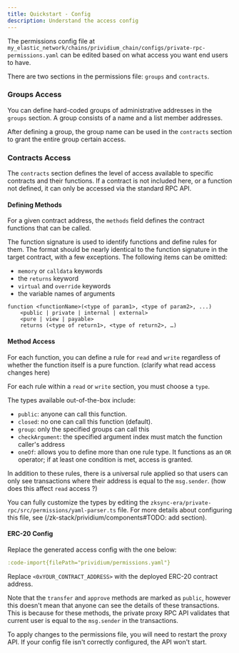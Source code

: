 ```yaml
---
title: Quickstart - Config
description: Understand the access config
---
```


The permissions config file at
`my_elastic_network/chains/prividium_chain/configs/private-rpc-permissions.yaml`
can be edited based on what access you want end users to have.

There are two sections in the permissions file: `groups` and `contracts`.

### Groups Access

You can define hard-coded groups of administrative addresses in the `groups` section.
A group consists of a name and a list member addresses.

After defining a group,
the group name can be used in the `contracts` section to grant the entire group certain access.

### Contracts Access

The `contracts` section defines the level of access available to specific contracts and their functions.
If a contract is not included here, or a function not defined,
it can only be accessed via the standard RPC API.

#### Defining Methods

For a given contract address, the `methods` field defines the contract functions that can be called.

The function signature is used to identify functions and define rules for them.
The format should be nearly identical to the function signature in the target contract, with a few exceptions.
The following items can be omitted:

- `memory` or `calldata` keywords
- the `returns` keyword
- `virtual` and `override` keywords
- the variable names of arguments

```solidity
function <functionName>(<type of param1>, <type of param2>, ...)
    <public | private | internal | external>
    <pure | view | payable>
    returns (<type of return1>, <type of return2>, …)
```

#### Method Access

For each function, you can define a rule for `read` and `write` regardless of whether the function itself is a pure function.
(clarify what read access changes here)

For each rule within a `read` or `write` section,
you must choose a `type`.

The types available out-of-the-box include:

- `public`: anyone can call this function.
- `closed`: no one can call this function (default).
- `group`: only the specified groups can call this
- `checkArgument`: the specified argument index must match the function caller's address
- `oneOf`: allows you to define more than one rule type.
  It functions as an `OR` operator;
  if at least one condition is met, access is granted.

In addition to these rules,
there is a universal rule applied
so that users can only see transactions where
their address is equal to the `msg.sender`.
(how does this affect `read` access ?)

You can fully customize the types by editing the `zksync-era/private-rpc/src/permissions/yaml-parser.ts` file.
For more details about configuring this file, see (/zk-stack/prividium/components#TODO: add section).

#### ERC-20 Config

Replace the generated access config with the one below:

```yaml
:code-import{filePath="prividium/permissions.yaml"}
```

Replace `<0xYOUR_CONTRACT_ADDRESS>` with the deployed ERC-20 contract address.

Note that the `transfer` and `approve` methods are marked as `public`,
however this doesn't mean that anyone can see the details of these transactions.
This is because for these methods, the private proxy RPC API validates that current user is equal to the `msg.sender` in the transactions.

To apply changes to the permissions file,
you will need to restart the proxy API.
If your config file isn't correctly configured,
the API won't start.
